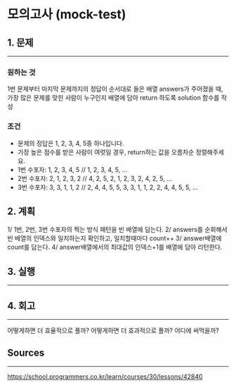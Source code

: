 # 모의고사 (mock-test)
## 1. 문제
***
### 원하는 것
1번 문제부터 마지막 문제까지의 정답이 순서대로 들은 배열 answers가 주어졌을 때, 가장 많은 문제를 맞힌 사람이 누구인지 배열에 담아 return 하도록 solution 함수를 작성

### 조건
* 문제의 정답은 1, 2, 3, 4, 5중 하나입니다.
* 가장 높은 점수를 받은 사람이 여럿일 경우, return하는 값을 오름차순 정렬해주세요.
* 1번 수포자: 1, 2, 3, 4, 5 // 1, 2, 3, 4, 5, ...
* 2번 수포자: 2, 1, 2, 3, 2 // 4, 2, 5, 2, 1, 2, 3, 2, 4, 2, 5, ...
* 3번 수포자: 3, 3, 1, 1, 2 // 2, 4, 4, 5, 5, 3, 3, 1, 1, 2, 2, 4, 4, 5, 5, ...

## 2. 계획
1/ 1번, 2번, 3번 수포자의 찍는 방식 패턴을 빈 배열에 담는다.
2/ answers를 순회해서 빈 배열의 인덱스와 일치하는지 확인하고, 일치할때마다 count++
3/ answer배열에 count를 담는다.
4/ answer배열에서의 최대값의 인덱스+1를 배열에 담아 리턴한다.

## 3. 실행
***
## 4. 회고
***
어떻게하면 더 효율적으로 풀까?
어떻게하면 더 효과적으로 풀까?
어디에 써먹을까?

## Sources
***
https://school.programmers.co.kr/learn/courses/30/lessons/42840
